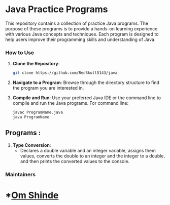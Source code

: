 
# Java Practice Programs
This repository contains a collection of practice Java programs. The purpose of these programs is to provide a hands-on learning experience with various Java concepts and techniques. Each program is designed to help users improve their programming skills and understanding of Java.

### How to Use
1. **Clone the Repository**:  
    ```bash
   git clone https://github.com/RedSkull5143/java
    ``` 

2. **Navigate to a Program**: Browse through the directory structure to find the program you are interested in.


3. **Compile and Run**: Use your preferred Java IDE or the command line to compile and run the Java programs. 
 For command line:
   ```bash
   javac ProgramName.java
   java ProgramName

## Programs : 

1. **Type Conversion**:
    - Declares a double variable and an integer variable, assigns them values, converts the double to an integer and the integer to a double, and then prints the converted values to the console.



### Maintainers
*[Om Shinde](https://github.com/RedSkull5143)
=======
